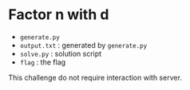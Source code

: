 # Factor n with d

* `generate.py`
* `output.txt` : generated by `generate.py`
* `solve.py` : solution script
* `flag` : the flag

This challenge do not require interaction with server.

